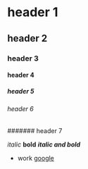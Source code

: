 # header 1
## header 2
### header 3
#### header 4
##### header 5
###### header 6
####### header 7

*italic*
**bold**
***italic and bold***
* work
[google](www.youtube.com)
